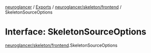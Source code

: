 [neuroglancer](../README.md) / [Exports](../modules.md) / [neuroglancer/skeleton/frontend](../modules/neuroglancer_skeleton_frontend.md) / SkeletonSourceOptions

# Interface: SkeletonSourceOptions

[neuroglancer/skeleton/frontend](../modules/neuroglancer_skeleton_frontend.md).SkeletonSourceOptions
